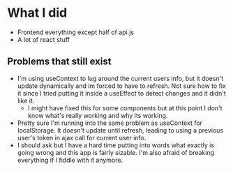 # What I did
- Frontend everything except half of api.js
- A lot of react stuff

## Problems that still exist
- I'm using useContext to lug around the current users info, but it doesn't update dynamically and im forced to have to refresh. Not sure how to fix it since I tried putting it inside a useEffect to detect changes and it didn't like it. 
  - I might have fixed this for some components but at this point I don't know what's really working and why its working.
- Pretty sure I'm running into the same problem as useContext for localStorage. It doesn't update until refresh, leading to using a previous user's token in ajax call for current user info. 
- I should ask but I have a hard time putting into words what exactly is going wrong and this app is fairly sizable. I'm also afraid of breaking everything if I fiddle with it anymore.